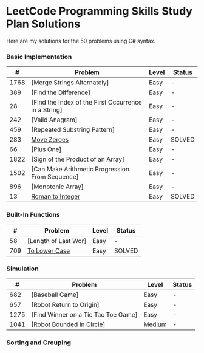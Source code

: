 # LeetCode Programming Skills Study Plan Solutions

Here are my solutions for the 50 problems using C# syntax.

### Basic Implementation

| #    | Problem                                                                               | Level | Status |
| ---- | ------------------------------------------------------------------------------------- | ----- | ------ |
| 1768 | [Merge Strings Alternately]| Easy  | - |
| 389  | [Find the Difference]                    | Easy  | - |
| 28  | [Find the Index of the First Occurrence in a String]                                   | Easy  | - |
| 242 | [Valid Anagram]                                 | Easy  | - |
| 459 | [Repeated Substring Pattern]                                | Easy  | - |
| 283 | [Move Zeroes](https://github.com/AlexOksam/LeetCode/blob/main/Programming_Skills/283_Move_Zeroes.cs)                               | Easy  | SOLVED |
| 66 | [Plus One]                               | Easy  | - |
| 1822 | [Sign of the Product of an Array]                               | Easy  | - |
| 1502 | [Can Make Arithmetic Progression From Sequence]                               | Easy  | - |
| 896 | [Monotonic Array]                               | Easy  | - |
| 13 | [Roman to Integer](https://github.com/AlexOksam/LeetCode/blob/main/Programming_Skills/13_Roman_to_Integer.cs)                               | Easy  | SOLVED |

### Built-In Functions

| #    | Problem                                                                                                                                  | Level  | Status |
| ---- | ---------------------------------------------------------------------------------------------------------------------------------------- | ------ | ------ |
| 58 | [Length of Last Wor]               | Easy   | - |
| 709 | [To Lower Case](https://github.com/AlexOksam/LeetCode/blob/main/Programming_Skills/709_To_Lower_Case.cs)                                                          | Easy   | SOLVED |

### Simulation

| #    | Problem                                                                                                                | Level  | Status |
| ---- | ---------------------------------------------------------------------------------------------------------------------- | ------ | ------ |
| 682  | [Baseball Game]                                         | Easy   | - |
| 657 | [Robot Return to Origin]                                  | Easy   | - |
| 1275 | [Find Winner on a Tic Tac Toe Game]                                      | Easy   | - |
| 1041 | [Robot Bounded In Circle] | Medium   | - |

### Sorting and Grouping
